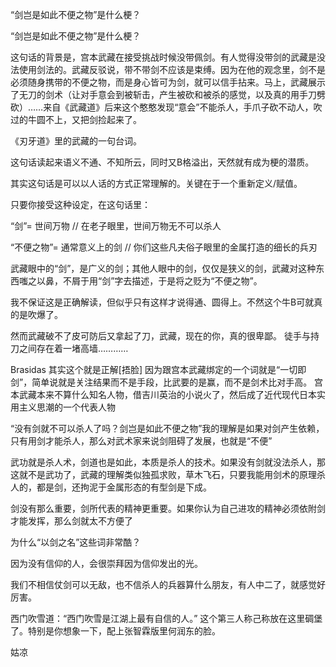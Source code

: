 “剑岂是如此不便之物”是什么梗？

“剑岂是如此不便之物”是什么梗？

这句话的背景是，宫本武藏在接受挑战时候没带佩剑。有人觉得没带剑的武藏是没法使用剑法的。武藏反驳说，带不带剑不应该是束缚。因为在他的观念里，剑不是必须随身携带的不便之物，而是身心皆可为剑，就可以信手拈来。马上，武藏展示了无刀的剑术（让对手意会到被斩击，产生被砍和被杀的感觉，以及真的用手刀劈砍）……来自《武藏道》后来这个憨憨发现“意会”不能杀人，手爪子砍不动人，吹过的牛圆不上，又把剑捡起来了。

《刃牙道》里的武藏的一句台词。

这句话读起来语义不通、不知所云，同时又B格溢出，天然就有成为梗的潜质。



其实这句话是可以以人话的方式正常理解的。关键在于一个重新定义/赋值。

只要你接受这种设定，在这句话里：

“剑”= 世间万物 // 在老子眼里，世间万物无不可以杀人

“不便之物”= 通常意义上的剑 // 你们这些凡夫俗子眼里的金属打造的细长的兵刃

武藏眼中的“剑”，是广义的剑；其他人眼中的剑，仅仅是狭义的剑，武藏对这种东西嗤之以鼻，不屑于用“剑”字去描述，于是将之贬为“不便之物”。

我不保证这是正确解读，但似乎只有这样才说得通、圆得上。不然这个牛B可就真的是吹爆了。

然而武藏破不了皮可防后又拿起了刀，武藏，现在的你，真的很卑鄙。
徒手与持刀之间存在着一堵高墙…………

Brasidas
其实这个就是正解[捂脸]
因为跟宫本武藏绑定的一个词就是“一切即剑”，简单说就是关注结果而不是手段，比武要的是赢，而不是剑术比对手高。
宫本武藏本来不算什么知名人物，借吉川英治的小说火了，然后成了近代现代日本实用主义思潮的一个代表人物

“没有剑就不可以杀人了吗？剑岂是如此不便之物”我的理解是如果对剑产生依赖，只有用剑才能杀人，那么对武术家来说剑阻碍了发展，也就是“不便”

武功就是杀人术，剑道也是如此，本质是杀人的技术。如果没有剑就没法杀人，那这就不是武功了，武藏的理解类似独孤求败，草木飞石，只要我能用剑术的原理杀人的，都是剑，还拘泥于金属形态的有型剑是下成。

剑没有那么重要，剑所代表的精神更重要。如果你认为自己进攻的精神必须依附剑才能发挥，那么剑就太不方便了

为什么“以剑之名”这些词非常酷？

因为没有信仰的人，会很崇拜因为信仰发出的光。

我们不相信仗剑可以无敌，也不信杀人的兵器算什么朋友，有人中二了，就感觉好厉害。

西门吹雪道：“西门吹雪是江湖上最有自信的人。”
这个第三人称己称放在这里碉堡了。特别是你想象一下，配上张智霖版里何润东的脸。

姑凉
